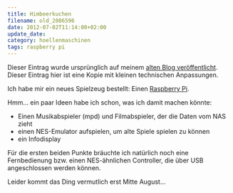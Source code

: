 ```yaml
---
title: Himbeerkuchen
filename: old_2086596
date: 2012-07-02T11:14:00+02:00
update_date:
category: hoellenmaschinen
tags: raspberry pi
---
```

Dieser Eintrag wurde ursprünglich auf meinem [alten Blog veröffentlicht](https://stu.blogger.de/stories/2086596/). Dieser Eintrag hier ist eine Kopie mit kleinen technischen Anpassungen.

Ich habe mir ein neues Spielzeug bestellt: Einen [Raspberry Pi](http://www.raspberrypi.org/).

Hmm… ein paar Ideen habe ich schon, was ich damit machen könnte:

- Einen Musikabspieler (mpd) und Filmabspieler, der die Daten vom NAS zieht
- einen NES-Emulator aufspielen, um alte Spiele spielen zu können
- ein Infodisplay

Für die ersten beiden Punkte bräuchte ich natürlich noch eine Fernbedienung bzw. einen NES-ähnlichen Controller, die über USB angeschlossen werden können.

Leider kommt das Ding vermutlich erst Mitte August…
